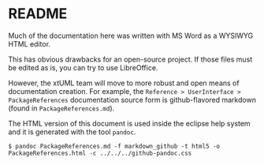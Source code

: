 README
==========

Much of the documentation here was written with MS Word as a WYSIWYG HTML editor.  

This has obvious drawbacks for an open-source project.  If those files must be
edited as is, you can try to use LibreOffice.  

However, the xtUML team will move to more robust and open means of documentation
creation.  For example, the ```Reference > UserInterface > PackageReferences```
documentation source form is github-flavored markdown (found in ```PackageReferences.md```).  

The HTML version of this document is used inside the eclipse help system and it
is generated with the tool ```pandoc```.

```
$ pandoc PackageReferences.md -f markdown_github -t html5 -o PackageReferences.html -c ../../../github-pandoc.css 
```
